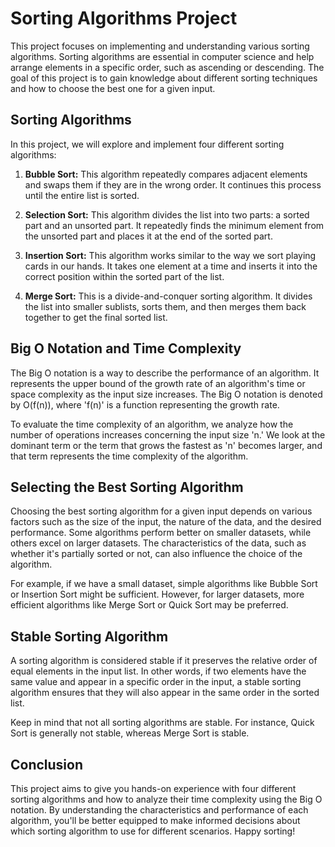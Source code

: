 # Sorting Algorithms Project

This project focuses on implementing and understanding various sorting algorithms. Sorting algorithms are essential in computer science and help arrange elements in a specific order, such as ascending or descending. The goal of this project is to gain knowledge about different sorting techniques and how to choose the best one for a given input.

## Sorting Algorithms

In this project, we will explore and implement four different sorting algorithms:

1. **Bubble Sort:** This algorithm repeatedly compares adjacent elements and swaps them if they are in the wrong order. It continues this process until the entire list is sorted.

2. **Selection Sort:** This algorithm divides the list into two parts: a sorted part and an unsorted part. It repeatedly finds the minimum element from the unsorted part and places it at the end of the sorted part.

3. **Insertion Sort:** This algorithm works similar to the way we sort playing cards in our hands. It takes one element at a time and inserts it into the correct position within the sorted part of the list.

4. **Merge Sort:** This is a divide-and-conquer sorting algorithm. It divides the list into smaller sublists, sorts them, and then merges them back together to get the final sorted list.

## Big O Notation and Time Complexity

The Big O notation is a way to describe the performance of an algorithm. It represents the upper bound of the growth rate of an algorithm's time or space complexity as the input size increases. The Big O notation is denoted by O(f(n)), where 'f(n)' is a function representing the growth rate.

To evaluate the time complexity of an algorithm, we analyze how the number of operations increases concerning the input size 'n.' We look at the dominant term or the term that grows the fastest as 'n' becomes larger, and that term represents the time complexity of the algorithm.

## Selecting the Best Sorting Algorithm

Choosing the best sorting algorithm for a given input depends on various factors such as the size of the input, the nature of the data, and the desired performance. Some algorithms perform better on smaller datasets, while others excel on larger datasets. The characteristics of the data, such as whether it's partially sorted or not, can also influence the choice of the algorithm.

For example, if we have a small dataset, simple algorithms like Bubble Sort or Insertion Sort might be sufficient. However, for larger datasets, more efficient algorithms like Merge Sort or Quick Sort may be preferred.

## Stable Sorting Algorithm

A sorting algorithm is considered stable if it preserves the relative order of equal elements in the input list. In other words, if two elements have the same value and appear in a specific order in the input, a stable sorting algorithm ensures that they will also appear in the same order in the sorted list.

Keep in mind that not all sorting algorithms are stable. For instance, Quick Sort is generally not stable, whereas Merge Sort is stable.

## Conclusion

This project aims to give you hands-on experience with four different sorting algorithms and how to analyze their time complexity using the Big O notation. By understanding the characteristics and performance of each algorithm, you'll be better equipped to make informed decisions about which sorting algorithm to use for different scenarios. Happy sorting!
